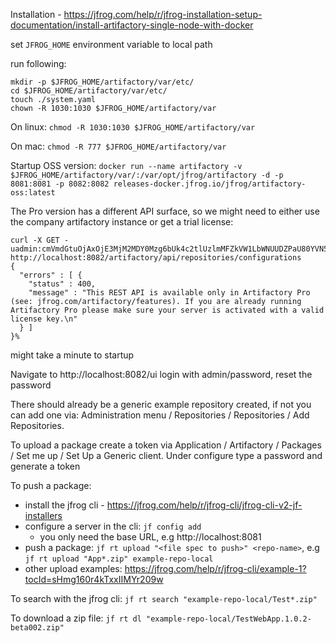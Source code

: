 Installation - https://jfrog.com/help/r/jfrog-installation-setup-documentation/install-artifactory-single-node-with-docker

set `JFROG_HOME` environment variable to local path

run following:
```
mkdir -p $JFROG_HOME/artifactory/var/etc/
cd $JFROG_HOME/artifactory/var/etc/
touch ./system.yaml
chown -R 1030:1030 $JFROG_HOME/artifactory/var
```

On linux:
`chmod -R 1030:1030 $JFROG_HOME/artifactory/var`

On mac:
`chmod -R 777 $JFROG_HOME/artifactory/var`

Startup OSS version:
`docker run --name artifactory -v $JFROG_HOME/artifactory/var/:/var/opt/jfrog/artifactory -d -p 8081:8081 -p 8082:8082 releases-docker.jfrog.io/jfrog/artifactory-oss:latest`

The Pro version has a different API surface, so we might need to either use the company artifactory instance or get a trial license:
```
curl -X GET -uadmin:cmVmdGtuOjAxOjE3MjM2MDY0Mzg6bUk4c2tlUzlmMFZkVW1LbWNUUDZPaU80YVN5 http://localhost:8082/artifactory/api/repositories/configurations
{
  "errors" : [ {
    "status" : 400,
    "message" : "This REST API is available only in Artifactory Pro (see: jfrog.com/artifactory/features). If you are already running Artifactory Pro please make sure your server is activated with a valid license key.\n"
  } ]
}%
```

might take a minute to startup

Navigate to http://localhost:8082/ui
login with admin/password, reset the password

There should already be a generic example repository created, if not you can add one via: Administration menu / Repositories / Repositories / Add Repositories.

To upload a package create a token via Application / Artifactory / Packages / Set me up / Set Up a Generic client.
Under configure type a password and generate a token

To push a package:
- install the jfrog cli - https://jfrog.com/help/r/jfrog-cli/jfrog-cli-v2-jf-installers
- configure a server in the cli: `jf config add`
  - you only need the base URL, e.g http://localhost:8081
- push a package: `jf rt upload "<file spec to push>" <repo-name>`, e.g `jf rt upload "App*.zip" example-repo-local`
- other upload examples: https://jfrog.com/help/r/jfrog-cli/example-1?tocId=sHmg160r4kTxxIIMYr209w

To search with the jfrog cli:
`jf rt search "example-repo-local/Test*.zip"`

To download a zip file:
`jf rt dl "example-repo-local/TestWebApp.1.0.2-beta002.zip"`





